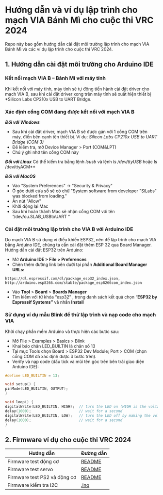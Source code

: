 # Hướng dẫn và ví dụ lập trình cho mạch VIA Bánh Mì cho cuộc thi VRC 2024

Repo này bao gồm hướng dẫn cài đặt môi trường lập trình cho mạch VIA Bánh Mì và các ví dụ lập trình cho cuộc thi VRC 2024.

## 1. Hướng dẫn cài đặt môi trường cho Arduino IDE

### Kết nối mạch VIA B – Bánh Mì với máy tính

Khi kết nối với máy tính, máy tính sẽ tự động tiến hành cài đặt driver cho mạch VIA B, sau khi cài đặt driver xong trên máy tính sẽ xuất hiện thiết bị *Silicon Labs CP210x USB to UART Bridge.

### Xác định cổng COM đang được kết nối với mạch VIA B

***Đối với Windows***
- Sau khi cài đặt driver, mạch VIA B sẽ được gán với 1 cổng COM trên máy, điền bên cạnh tên thiết bị. Ví dụ: *Silicon Labs CP210x USB to UART Bridge (COM 3)*
- Để kiểm tra, mở Device Manager > Port (COM&LPT)
- Chú ý ghi nhớ tên cổng COM này

***Đối với Linux***
Có thể kiểm tra bằng lệnh *lsusb* và lệnh *ls /dev/ttyUSB* hoặc ls /dev/ttyACM**

***Đối với MacOS***
- Vào "System Preferences" -> "Security & Privacy"
- Ở góc dưới cửa sổ sẽ có chữ "System software from developer "SiLabs" was blocked from loading."
- Ấn nút "Allow"
- Khởi động lại Mac
- Sau khi hoàn thành Mac sẽ nhận cổng COM với tên “/dev/cu.SLAB_USBtoUART “

### Cài đặt môi trường lập trình cho VIA B với Arduino IDE
Do mạch VIA B sử dụng vi điều khiển ESP32, nên để lập trình cho mạch VIA bằng Arduino IDE, chúng ta cần cài đặt thêm ESP 32 qua Board Manager.
Hướng dẫn cài đặt ESP32 trên Arduino:
- Mở **Arduino IDE > File > Preferences**
- Chèn thêm đường link bên dưới tại phần **Additional Board Manager URLs:**
```
https://dl.espressif.com/dl/package_esp32_index.json, http://arduino.esp8266.com/stable/package_esp8266com_index.json
```
- Vào **Tool** > **Board** > **Boards Manager**
- Tìm kiếm với từ khóa “esp32” , trong danh sách kết quả chọn “**ESP32 by Espressif Systems”** và nhấn **Install**

### Sử dụng ví dụ mẫu Blink để thử lập trình và nạp code cho mạch VIA
Khởi chạy phần mềm Arduino và thực hiện các bước sau:

- Mở File > Examples > Basics > Blink
- Khai báo chân LED_BUILTIN là chân số 13
- Tại mục Tools chọn Board > ESP32 Dev Module; Port > COM (chọn cổng COM đã xác định được ở bước trên).
- Verify và nạp code (dấu tick và mũi tên góc trên bên trái giao diện Arduino IDE):

``` cpp
#define LED_BUILTIN = 13; 

void setup() {
pinMode(LED_BUILTIN, OUTPUT);
}

void loop() {
digitalWrite(LED_BUILTIN, HIGH);  // turn the LED on (HIGH is the voltage level)
delay(1000);                      // wait for a second
digitalWrite(LED_BUILTIN, LOW);   // turn the LED off by making the voltage LOW
delay(1000);                      // wait for a second
}
```

## 2. Firmware ví dụ cho cuộc thi VRC 2024

| Hướng dẫn | Đường dẫn |
| --- | --- |
| Firmware test động cơ | [README](/firmwares/example-motor/README.md) |
| Firmware test servo | [README](/firmwares/example-servo/README.md) |
| Firmware test PS2 và động cơ | [README](/firmwares/example-ps2/README.md) |
| Firmware kiểm tra I2C | [.ino](/firmwares/makerbot-2024-i2c-test/i2c_scan.ino) |